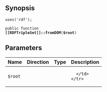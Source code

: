 ## Synopsis

<code>uses('rdf');</code>

<code>public function <b>[[RDFTripleSet]]::fromDOM</b>(<b>$root</b>)</code>

## Parameters

<table>
  <thead>
    <tr>
      <th>Name</th>
      <th>Direction</th>
      <th>Type</th>
      <th>Description</th>
    </tr>
  </thead>
  <tbody>
    <tr>
      <td><code>$root</code>
      <td><i></i></td>
      <td></td>
      <td>

      </td>
    </tr>
  </tbody>
</table>

